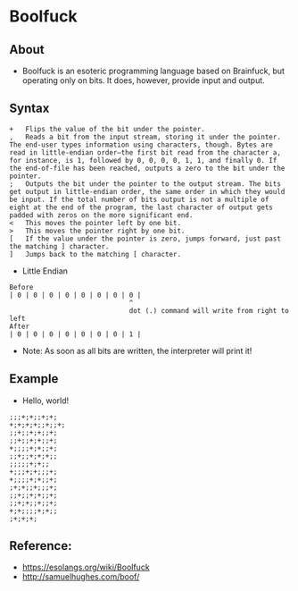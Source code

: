 # Boolfuck

## About
- Boolfuck is an esoteric programming language based on Brainfuck, but operating only on bits. It does, however, provide input and output.

## Syntax
```
+	Flips the value of the bit under the pointer.
,	Reads a bit from the input stream, storing it under the pointer. The end-user types information using characters, though. Bytes are read in little-endian order—the first bit read from the character a, for instance, is 1, followed by 0, 0, 0, 0, 1, 1, and finally 0. If the end-of-file has been reached, outputs a zero to the bit under the pointer.
;	Outputs the bit under the pointer to the output stream. The bits get output in little-endian order, the same order in which they would be input. If the total number of bits output is not a multiple of eight at the end of the program, the last character of output gets padded with zeros on the more significant end.
<	This moves the pointer left by one bit.
>	This moves the pointer right by one bit.
[	If the value under the pointer is zero, jumps forward, just past the matching ] character.
]	Jumps back to the matching [ character.
```
- Little Endian
```
Before
| 0 | 0 | 0 | 0 | 0 | 0 | 0 | 0 |
                              ^
                              dot (.) command will write from right to left
After
| 0 | 0 | 0 | 0 | 0 | 0 | 0 | 1 |
```
- Note: As soon as all bits are written, the interpreter will print it!   

## Example
- Hello, world!
```
;;;+;+;;+;+;
+;+;+;+;;+;;+;
;;+;;+;+;;+;
;;+;;+;+;;+;
+;;;;+;+;;+;
;;+;;+;+;+;;
;;;;;+;+;;
+;;;+;+;;;+;
+;;;;+;+;;+;
;+;+;;+;;;+;
;;+;;+;+;;+;
;;+;+;;+;;+;
+;+;;;;+;+;;
;+;+;+;
```

## Reference:
- https://esolangs.org/wiki/Boolfuck
- http://samuelhughes.com/boof/
